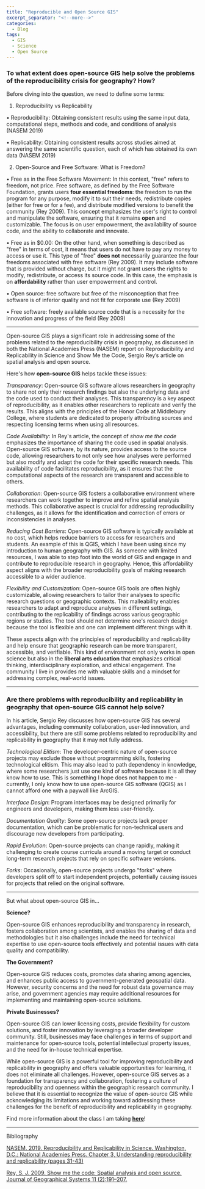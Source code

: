 ```yaml
---
title: "Reproducible and Open Source GIS"
excerpt_separator: "<!--more-->"
categories:
  - Blog
tags:
  - GIS
  - Science
  - Open Source
---
```

### To what extent does open-source GIS help solve the problems of the reproducibility crisis for geography? How?

Before diving into the question, we need to define some terms:

1. Reproducibility vs Replicability

•	Reproducibility: Obtaining consistent results using the same input data, computational steps, methods and code, and conditions of analysis (NASEM 2019)

•	Replicability: Obtaining consistent results across studies aimed at answering the same scientific question, each of which has obtained its own data (NASEM 2019)

2. Open-Source and Free Software: What is Freedom?

•	Free as in the Free Software Movement: In this context, "free" refers to freedom, not price. Free software, as defined by the Free Software Foundation, grants users **four essential freedoms**: the freedom to run the program for any purpose, modify it to suit their needs, redistribute copies (either for free or for a fee), and distribute modified versions to benefit the community (Rey 2009). This concept emphasizes the user's right to control and manipulate the software, ensuring that it remains **open** and customizable. The focus is on user empowerment, the availability of source code, and the ability to collaborate and innovate.

•	Free as in $0.00: On the other hand, when something is described as "free" in terms of cost, it means that users do not have to pay any money to access or use it. This type of "free" **does not** necessarily guarantee the four freedoms associated with free software (Rey 2009). It may include software that is provided without charge, but it might not grant users the rights to modify, redistribute, or access its source code. In this case, the emphasis is on **affordability** rather than user empowerment and control.

•	Open source: free software but free of the misconception that free software is of inferior quality and not fit for corporate use (Rey 2009)

•	Free software: freely available source code that is a necessity for the innovation and progress of the field (Rey 2009)

----------

Open-source GIS plays a significant role in addressing some of the problems related to the reproducibility crisis in geography, as discussed in both the National Academies Press (NASEM) report on Reproducibility and Replicability in Science and Show Me the Code, Sergio Rey’s article on spatial analysis and open source. 

Here's how **open-source GIS** helps tackle these issues:

*Transparency*: Open-source GIS software allows researchers in geography to share not only their research findings but also the underlying data and the code used to conduct their analyses. This transparency is a key aspect of reproducibility, as it enables other researchers to replicate and verify the results. This aligns with the principles of the Honor Code at Middlebury College, where students are dedicated to properly attributing sources and respecting licensing terms when using all resources. 

*Code Availability*: In Rey's article, the concept of *show me the code* emphasizes the importance of sharing the code used in spatial analysis. Open-source GIS software, by its nature, provides access to the source code, allowing researchers to not only see how analyses were performed but also modify and adapt the code for their specific research needs. This availability of code facilitates reproducibility, as it ensures that the computational aspects of the research are transparent and accessible to others.

*Collaboration*: Open-source GIS fosters a collaborative environment where researchers can work together to improve and refine spatial analysis methods. This collaborative aspect is crucial for addressing reproducibility challenges, as it allows for the identification and correction of errors or inconsistencies in analyses. 

*Reducing Cost Barriers*: Open-source GIS software is typically available at no cost, which helps reduce barriers to access for researchers and students. An example of this is QGIS, which I have been using since my introduction to human geography with GIS. As someone with limited resources, I was able to step foot into the world of GIS and engage in and contribute to reproducible research in geography. Hence, this affordability aspect aligns with the broader reproducibility goals of making research accessible to a wider audience. 

*Flexibility and Customization*: Open-source GIS tools are often highly customizable, allowing researchers to tailor their analyses to specific research questions or geographic contexts. This malleability enables researchers to adapt and reproduce analyses in different settings, contributing to the replicability of findings across various geographic regions or studies. The tool should not determine one's research design because the tool is flexible and one can implement different things with it.

These aspects align with the principles of reproducibility and replicability and help ensure that geographic research can be more transparent, accessible, and verifiable. This kind of environment not only works in open science but also in the **liberal arts education** that emphasizes critical thinking, interdisciplinary exploration, and ethical engagement. The community I live in provides me with valuable skills and a mindset for addressing complex, real-world issues.


----------

### Are there problems with reproducibility and replicability in geography that open-source GIS cannot help solve?

In his article, Sergio Rey discusses how open-source GIS has several advantages, including community collaboration, user-led innovation, and accessibility, but there are still some problems related to reproducibility and replicability in geography that it may not fully address.

*Technological Elitism*: The developer-centric nature of open-source projects may exclude those without programming skills, fostering technological elitism. This may also lead to path dependency in knowledge, where some researchers just use one kind of software because it is all they know how to use. This is something I hope does not happen to me - currently, I only know how to use open-source GIS software (QGIS) as I cannot afford one with a paywall like ArcGIS. 

*Interface Design*: Program interfaces may be designed primarily for engineers and developers, making them less user-friendly.

*Documentation Quality*: Some open-source projects lack proper documentation, which can be problematic for non-technical users and discourage new developers from participating. 

*Rapid Evolution*: Open-source projects can change rapidly, making it challenging to create course curricula around a moving target or conduct long-term research projects that rely on specific software versions. 

*Forks*: Occasionally, open-source projects undergo "forks" where developers split off to start independent projects, potentially causing issues for projects that relied on the original software.


--------

But what about open-source GIS in...

**Science?**

Open-source GIS enhances reproducibility and transparency in research, fosters collaboration among scientists, and enables the sharing of data and methodologies but it also challenges include the need for technical expertise to use open-source tools effectively and potential issues with data quality and compatibility.

**The Government?**

Open-source GIS reduces costs, promotes data sharing among agencies, and enhances public access to government-generated geospatial data. However, security concerns and the need for robust data governance may arise, and government agencies may require additional resources for implementing and maintaining open-source solutions.

**Private Businesses?**

Open-source GIS can lower licensing costs, provide flexibility for custom solutions, and foster innovation by leveraging a broader developer community. Still, businesses may face challenges in terms of support and maintenance for open-source tools, potential intellectual property issues, and the need for in-house technical expertise.

While open-source GIS is a powerful tool for improving reproducibility and replicability in geography and offers valuable opportunities for learning, it does not eliminate all challenges. However, open-source GIS serves as a foundation for transparency and collaboration, fostering a culture of reproducibility and openness within the geographic research community. I believe that it is essential to recognize the value of open-source GIS while acknowledging its limitations and working toward addressing these challenges for the benefit of reproducibility and replicability in geography.

Find more information about the class I am taking [**here**](https://opengisci.github.io)!

--------

Bibliography

[NASEM. 2019. Reproducibility and Replicability in Science. Washington, D.C.: National Academies Press. Chapter 3, Understanding reproducibility and replicability (pages 31-43)](https://doi.org/10.17226/25303)

[Rey, S. J. 2009. Show me the code: Spatial analysis and open source. Journal of Geographical Systems 11 (2):191–207.](http://dx.doi.org/10.1007/s10109-009-0086-8)
